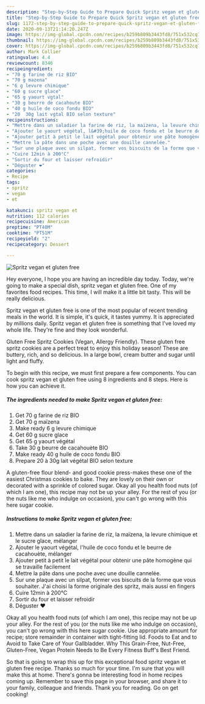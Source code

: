 ```yaml
---
description: "Step-by-Step Guide to Prepare Quick Spritz vegan et gluten free"
title: "Step-by-Step Guide to Prepare Quick Spritz vegan et gluten free"
slug: 1172-step-by-step-guide-to-prepare-quick-spritz-vegan-et-gluten-free
date: 2020-09-13T21:14:20.247Z
image: https://img-global.cpcdn.com/recipes/b259b809b3443fd8/751x532cq70/spritz-vegan-et-gluten-free-photo-principale-de-la-recette.jpg
thumbnail: https://img-global.cpcdn.com/recipes/b259b809b3443fd8/751x532cq70/spritz-vegan-et-gluten-free-photo-principale-de-la-recette.jpg
cover: https://img-global.cpcdn.com/recipes/b259b809b3443fd8/751x532cq70/spritz-vegan-et-gluten-free-photo-principale-de-la-recette.jpg
author: Mark Collier
ratingvalue: 4.4
reviewcount: 8346
recipeingredient:
- "70 g farine de riz BIO"
- "70 g mazena"
- "6 g levure chimique"
- "60 g sucre glace"
- "65 g yaourt vgtal"
- "30 g beurre de cacahoute BIO"
- "40 g huile de coco fondu BIO"
- "20  30g lait vgtal BIO selon texture"
recipeinstructions:
- "Mettre dans un saladier la farine de riz, la maïzena, la levure chimique et le sucre glace, mélanger"
- "Ajouter le yaourt végétal, l&#39;huile de coco fondu et le beurre de cacahouète, mélanger"
- "Ajouter petit à petit le lait végétal pour obtenir une pâte homogène qui se travaille facilement"
- "Mettre la pâte dans une poche avec une douille cannelée."
- "Sur une plaque avec un silpat, former vos biscuits de la forme que vous souhaiter. J&#39;ai choisi la forme originale des spritz, mais aussi en fingers"
- "Cuire 12min à 200°C"
- "Sortir du four et laisser refroidir"
- "Déguster ❤️"
categories:
- Recipe
tags:
- spritz
- vegan
- et

katakunci: spritz vegan et 
nutrition: 112 calories
recipecuisine: American
preptime: "PT40M"
cooktime: "PT51M"
recipeyield: "2"
recipecategory: Dessert

---
```



![Spritz vegan et gluten free](https://img-global.cpcdn.com/recipes/b259b809b3443fd8/751x532cq70/spritz-vegan-et-gluten-free-photo-principale-de-la-recette.jpg)

Hey everyone, I hope you are having an incredible day today. Today, we're going to make a special dish, spritz vegan et gluten free. One of my favorites food recipes. This time, I will make it a little bit tasty. This will be really delicious.

Spritz vegan et gluten free is one of the most popular of recent trending meals in the world. It is simple, it's quick, it tastes yummy. It is appreciated by millions daily. Spritz vegan et gluten free is something that I've loved my whole life. They're fine and they look wonderful.

Gluten Free Spritz Cookies (Vegan, Allergy Friendly). These gluten free spritz cookies are a perfect treat to enjoy this holiday season! These are buttery, rich, and so delicious. In a large bowl, cream butter and sugar until light and fluffy.


To begin with this recipe, we must first prepare a few components. You can cook spritz vegan et gluten free using 8 ingredients and 8 steps. Here is how you can achieve it.

<!--inarticleads1-->

##### The ingredients needed to make Spritz vegan et gluten free:

1. Get 70 g farine de riz BIO
1. Get 70 g maïzena
1. Make ready 6 g levure chimique
1. Get 60 g sucre glace
1. Get 65 g yaourt végétal
1. Take 30 g beurre de cacahouète BIO
1. Make ready 40 g huile de coco fondu BIO
1. Prepare 20 à 30g lait végétal BIO selon texture


A gluten-free flour blend- and good cookie press-makes these one of the easiest Christmas cookies to bake. They are lovely on their own or decorated with a sprinkle of colored sugar. Okay all you health food nuts (of which I am one), this recipe may not be up your alley. For the rest of you (or the nuts like me who indulge on occasion), you can&#39;t go wrong with this here sugar cookie. 

<!--inarticleads2-->

##### Instructions to make Spritz vegan et gluten free:

1. Mettre dans un saladier la farine de riz, la maïzena, la levure chimique et le sucre glace, mélanger
1. Ajouter le yaourt végétal, l&#39;huile de coco fondu et le beurre de cacahouète, mélanger
1. Ajouter petit à petit le lait végétal pour obtenir une pâte homogène qui se travaille facilement
1. Mettre la pâte dans une poche avec une douille cannelée.
1. Sur une plaque avec un silpat, former vos biscuits de la forme que vous souhaiter. J&#39;ai choisi la forme originale des spritz, mais aussi en fingers
1. Cuire 12min à 200°C
1. Sortir du four et laisser refroidir
1. Déguster ❤️


Okay all you health food nuts (of which I am one), this recipe may not be up your alley. For the rest of you (or the nuts like me who indulge on occasion), you can&#39;t go wrong with this here sugar cookie. Use appropriate amount for recipe; store remainder in container with tight-fitting lid. Foods to Eat and to Avoid to Take Care of Your Gallbladder. Why This Grain-Free, Nut-Free, Gluten-Free, Vegan Protein Needs to Be Every Fitness Buff&#39;s Best Friend. 

So that is going to wrap this up for this exceptional food spritz vegan et gluten free recipe. Thanks so much for your time. I'm sure that you will make this at home. There's gonna be interesting food in home recipes coming up. Remember to save this page in your browser, and share it to your family, colleague and friends. Thank you for reading. Go on get cooking!
